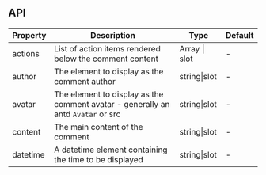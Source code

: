 ## API

| Property | Description | Type | Default |
| -------- | ----------- | ---- | ------- |
| actions | List of action items rendered below the comment content | Array \| slot | - |
| author | The element to display as the comment author | string\|slot | - |
| avatar | The element to display as the comment avatar - generally an antd `Avatar` or src | string\|slot | - |
| content | The main content of the comment | string\|slot | - |
| datetime | A datetime element containing the time to be displayed | string\|slot | - |
